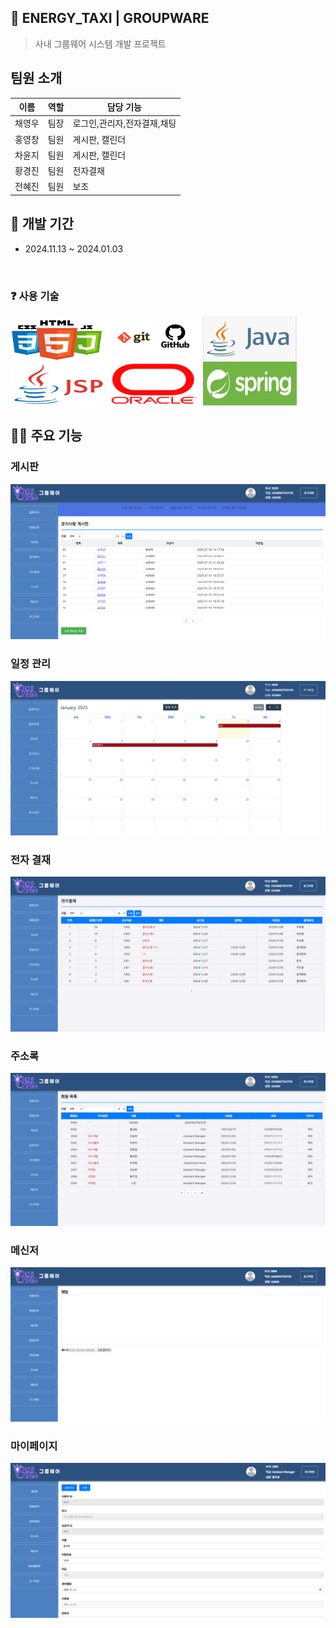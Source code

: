 ## 🙌 ENERGY_TAXI | GROUPWARE
>사내 그룹웨어 시스템 개발 프로젝트


## 팀원 소개
| 이름  | 역할 | 담당 기능           |
|-----|----|-----------------|
| 채영우 | 팀장 | 로그인,관리자,전자결재,채팅 |
| 홍영창 | 팀원 | 게시판, 캘린더        |
| 차윤지 | 팀원 | 게시판, 캘린더        |
| 황경진 | 팀원 | 전자결재            |
| 전혜진 | 팀원 | 보조              |

## 📅 개발 기간
- 2024.11.13 ~ 2024.01.03
<br>            

  
### ❓ 사용 기술
<img src="img/front.png" width="150" height="70" />
<img src="img/GIT.jpg" width="150" height="70" />
<img src="img/javaimg.png" width="150" height="70" />
<img src="img/jsp.png" width="150" height="70" />
<img src="img/oracle.png" width="150" height="70" />
<img src="img/spring.png" width="150" height="70" />

## 🙋‍♀️ 주요 기능
### 게시판
![게시판.png](img%2F%EA%B2%8C%EC%8B%9C%ED%8C%90.png)
### 일정 관리
![캘린더.png](img%2F%EC%BA%98%EB%A6%B0%EB%8D%94.png)
### 전자 결재
![전자결재.png](img%2F%EC%A0%84%EC%9E%90%EA%B2%B0%EC%9E%AC.png)
### 주소록
![회원목록.png](img%2F%ED%9A%8C%EC%9B%90%EB%AA%A9%EB%A1%9D.png)
### 메신저
![채팅.png](img%2F%EC%B1%84%ED%8C%85.png)
### 마이페이지
![마이페이지.png](img%2F%EB%A7%88%EC%9D%B4%ED%8E%98%EC%9D%B4%EC%A7%80.png)
